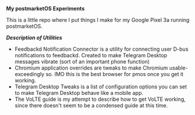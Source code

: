 **My postmarketOS Experiments**

This is a little repo where I put things I make for my Google Pixel 3a running postmarketOS.

***Description of Utilities***
- Feedbackd Notification Connector is a utility for connecting user D-bus notifications to feedbackd. Created to make Telegram Desktop messages vibrate (sort of an important phone function)
- Chromium application overrides are tweaks to make Chromium usable- exceedingly so. IMO this is the best browser for pmos once you get it working.
- Telegram Desktop Tweaks is a list of configuration options you can set to make Telegram Desktop behave like a mobile app.
- The VoLTE guide is my attempt to describe how to get VoLTE working, since there doesn't seem to be a condensed guide at this time.